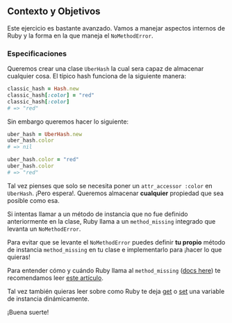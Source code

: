 ## Contexto y Objetivos

Este ejercicio es bastante  avanzado. Vamos a manejar aspectos internos de Ruby y la forma en la que maneja el `NoMethodError`.

### Especificaciones

Queremos crear una clase `UberHash` la cual sera capaz de almacenar cualquier cosa. El típico hash funciona de la siguiente manera:

```ruby
classic_hash = Hash.new
classic_hash[:color] = "red"
classic_hash[:color]
# => "red"
```

Sin embargo queremos hacer lo siguiente:

```ruby
uber_hash = UberHash.new
uber_hash.color
# => nil

uber_hash.color = "red"
uber_hash.color
# => "red"
```

Tal vez pienses que solo se necesita poner un `attr_accessor :color` en `UberHash`. ¡Pero espera!. Queremos almacenar **cualquier** propiedad que sea posible como esa.

Si intentas llamar a un método de instancia que no fue definido anteriormente en la clase, Ruby llama a un `method_missing` integrado que levanta un `NoMethodError`.

Para evitar que se levante el `NoMethodError` puedes definir **tu propio** método de instancia `method_missing` en tu clase e implementarlo para ¡hacer lo que quieras!

Para entender cómo y cuándo Ruby llama al `method_missing` ([docs here](https://ruby-doc.org/core-2.5.3/BasicObject.html#method-i-method_missing)) te recomendamos leer [este artículo](https://emmanuelhayford.com/3-practical-uses-of-ruby-method-missing/).

Tal vez también quieras leer sobre como Ruby te deja [get](https://ruby-doc.org/core-2.5.3/Object.html#method-i-instance_variable_get) o [set](https://ruby-doc.org/core-2.5.3/Object.html#method-i-instance_variable_set) una variable de instancia dinámicamente.

¡Buena suerte!
